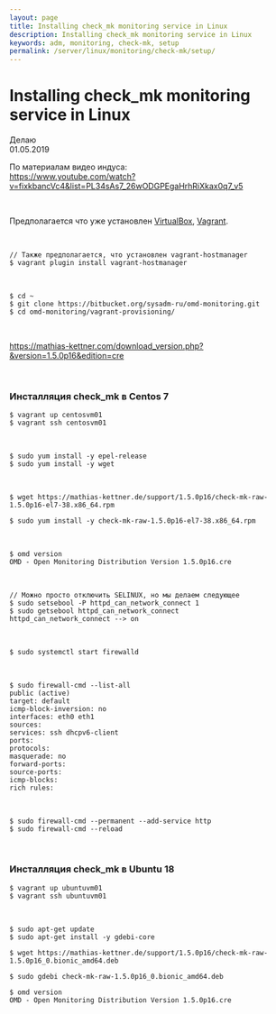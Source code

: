 ```yaml
---
layout: page
title: Installing check_mk monitoring service in Linux
description: Installing check_mk monitoring service in Linux
keywords: adm, monitoring, check-mk, setup
permalink: /server/linux/monitoring/check-mk/setup/
---
```


# Installing check_mk monitoring service in Linux

Делаю  
01.05.2019

По материалам видео индуса:  
https://www.youtube.com/watch?v=fixkbancVc4&list=PL34sAs7_26wODGPEgaHrhRiXkax0q7_v5

<br/>

Предполагается что уже установлен <a href="/server/linux/virtual/virtualbox/setup/">VirtualBox</a>, <a href="/server/linux/virtual/vagrant/setup/ubuntu/">Vagrant</a>.

<br/>

    // Также предполагается, что установлен vagrant-hostmanager
    $ vagrant plugin install vagrant-hostmanager

<br/>

    $ cd ~
    $ git clone https://bitbucket.org/sysadm-ru/omd-monitoring.git
    $ cd omd-monitoring/vagrant-provisioning/

<br/>

https://mathias-kettner.com/download_version.php?&version=1.5.0p16&edition=cre

<br/>

### Инсталляция check_mk в Centos 7

    $ vagrant up centosvm01
    $ vagrant ssh centosvm01

<br/>

    $ sudo yum install -y epel-release
    $ sudo yum install -y wget

<br/>

    $ wget https://mathias-kettner.de/support/1.5.0p16/check-mk-raw-1.5.0p16-el7-38.x86_64.rpm

    $ sudo yum install -y check-mk-raw-1.5.0p16-el7-38.x86_64.rpm

<br/>

    $ omd version
    OMD - Open Monitoring Distribution Version 1.5.0p16.cre

<br/>

    // Можно просто отключить SELINUX, но мы делаем следующее
    $ sudo setsebool -P httpd_can_network_connect 1
    $ sudo getsebool httpd_can_network_connect
    httpd_can_network_connect --> on

<br/>

    $ sudo systemctl start firewalld

<br/>

    $ sudo firewall-cmd --list-all
    public (active)
    target: default
    icmp-block-inversion: no
    interfaces: eth0 eth1
    sources:
    services: ssh dhcpv6-client
    ports:
    protocols:
    masquerade: no
    forward-ports:
    source-ports:
    icmp-blocks:
    rich rules:

<br/>

    $ sudo firewall-cmd --permanent --add-service http
    $ sudo firewall-cmd --reload

<br/>

### Инсталляция check_mk в Ubuntu 18

    $ vagrant up ubuntuvm01
    $ vagrant ssh ubuntuvm01

<br/>

    $ sudo apt-get update
    $ sudo apt-get install -y gdebi-core

    $ wget https://mathias-kettner.de/support/1.5.0p16/check-mk-raw-1.5.0p16_0.bionic_amd64.deb

    $ sudo gdebi check-mk-raw-1.5.0p16_0.bionic_amd64.deb

    $ omd version
    OMD - Open Monitoring Distribution Version 1.5.0p16.cre
